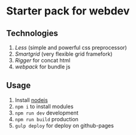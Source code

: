# Starter pack for webdev

## Technologies

1. *Less* (simple and  powerful css preprocessor)
2. *Smartgrid* (very flexible grid framefork)
3. *Rigger* for concat html
4. *webpack* for bundle js

## Usage

1. Install [nodejs](https://nodejs.org/)
2. ```npm i``` to install modules
3. ```npm run dev``` development
4. ```npm run build``` production
5. ```gulp deploy``` for deploy on github-pages